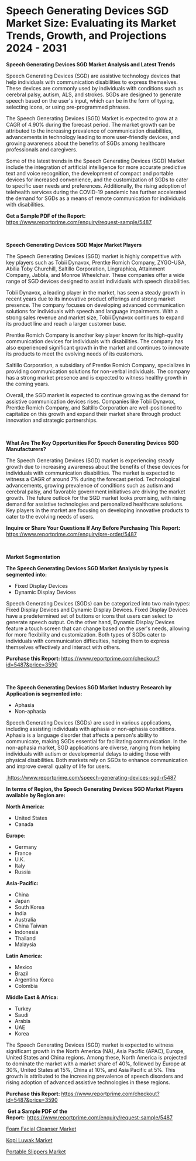 <p><h1>Speech Generating Devices SGD Market Size: Evaluating its Market Trends, Growth, and Projections 2024 - 2031</h1></p><p><strong>Speech Generating Devices SGD Market Analysis and Latest Trends</strong></p>
<p><p>Speech Generating Devices (SGD) are assistive technology devices that help individuals with communication disabilities to express themselves. These devices are commonly used by individuals with conditions such as cerebral palsy, autism, ALS, and strokes. SGDs are designed to generate speech based on the user's input, which can be in the form of typing, selecting icons, or using pre-programmed phrases.</p><p>The Speech Generating Devices (SGD) Market is expected to grow at a CAGR of 4.90% during the forecast period. The market growth can be attributed to the increasing prevalence of communication disabilities, advancements in technology leading to more user-friendly devices, and growing awareness about the benefits of SGDs among healthcare professionals and caregivers.</p><p>Some of the latest trends in the Speech Generating Devices (SGD) Market include the integration of artificial intelligence for more accurate predictive text and voice recognition, the development of compact and portable devices for increased convenience, and the customization of SGDs to cater to specific user needs and preferences. Additionally, the rising adoption of telehealth services during the COVID-19 pandemic has further accelerated the demand for SGDs as a means of remote communication for individuals with disabilities.</p></p>
<p><strong>Get a Sample PDF of the Report:&nbsp;</strong> <a href="https://www.reportprime.com/enquiry/request-sample/5487">https://www.reportprime.com/enquiry/request-sample/5487</a></p>
<p>&nbsp;</p>
<p><strong>Speech Generating Devices SGD Major Market Players</strong></p>
<p><p>The Speech Generating Devices (SGD) market is highly competitive with key players such as Tobii Dynavox, Prentke Romich Company, ZYGO-USA, Abilia Toby Churchill, Saltillo Corporation, Lingraphica, Attainment Company, Jabbla, and Monroe Wheelchair. These companies offer a wide range of SGD devices designed to assist individuals with speech disabilities.</p><p>Tobii Dynavox, a leading player in the market, has seen a steady growth in recent years due to its innovative product offerings and strong market presence. The company focuses on developing advanced communication solutions for individuals with speech and language impairments. With a strong sales revenue and market size, Tobii Dynavox continues to expand its product line and reach a larger customer base.</p><p>Prentke Romich Company is another key player known for its high-quality communication devices for individuals with disabilities. The company has also experienced significant growth in the market and continues to innovate its products to meet the evolving needs of its customers.</p><p>Saltillo Corporation, a subsidiary of Prentke Romich Company, specializes in providing communication solutions for non-verbal individuals. The company has a strong market presence and is expected to witness healthy growth in the coming years.</p><p>Overall, the SGD market is expected to continue growing as the demand for assistive communication devices rises. Companies like Tobii Dynavox, Prentke Romich Company, and Saltillo Corporation are well-positioned to capitalize on this growth and expand their market share through product innovation and strategic partnerships.</p></p>
<p>&nbsp;</p>
<p><strong>What Are The Key Opportunities For Speech Generating Devices SGD Manufacturers?</strong></p>
<p><p>The Speech Generating Devices (SGD) market is experiencing steady growth due to increasing awareness about the benefits of these devices for individuals with communication disabilities. The market is expected to witness a CAGR of around 7% during the forecast period. Technological advancements, growing prevalence of conditions such as autism and cerebral palsy, and favorable government initiatives are driving the market growth. The future outlook for the SGD market looks promising, with rising demand for assistive technologies and personalized healthcare solutions. Key players in the market are focusing on developing innovative products to cater to the evolving needs of users.</p></p>
<p><strong>Inquire or Share Your Questions If Any Before Purchasing This Report:</strong> <a href="https://www.reportprime.com/enquiry/pre-order/5487">https://www.reportprime.com/enquiry/pre-order/5487</a></p>
<p>&nbsp;</p>
<p><strong>Market Segmentation</strong></p>
<p><strong>The Speech Generating Devices SGD Market Analysis by types is segmented into:</strong></p>
<p><ul><li>Fixed Display Devices</li><li>Dynamic Display Devices</li></ul></p>
<p><p>Speech Generating Devices (SGDs) can be categorized into two main types: Fixed Display Devices and Dynamic Display Devices. Fixed Display Devices have a predetermined set of buttons or icons that users can select to generate speech output. On the other hand, Dynamic Display Devices feature a touch screen that can change based on the user's needs, allowing for more flexibility and customization. Both types of SGDs cater to individuals with communication difficulties, helping them to express themselves effectively and interact with others.</p></p>
<p><strong>Purchase this Report:&nbsp;</strong><a href="https://www.reportprime.com/checkout?id=5487&price=3590">https://www.reportprime.com/checkout?id=5487&price=3590</a></p>
<p>&nbsp;</p>
<p><strong>The Speech Generating Devices SGD Market Industry Research by Application is segmented into:</strong></p>
<p><ul><li>Aphasia</li><li>Non-aphasia</li></ul></p>
<p><p>Speech Generating Devices (SGDs) are used in various applications, including assisting individuals with aphasia or non-aphasia conditions. Aphasia is a language disorder that affects a person's ability to communicate, making SGDs essential for facilitating communication. In the non-aphasia market, SGD applications are diverse, ranging from helping individuals with autism or developmental delays to aiding those with physical disabilities. Both markets rely on SGDs to enhance communication and improve overall quality of life for users.</p></p>
<p><a href="https://www.reportprime.com/speech-generating-devices-sgd-r5487">&nbsp;https://www.reportprime.com/speech-generating-devices-sgd-r5487</a></p>
<p><strong>In terms of Region, the Speech Generating Devices SGD Market Players available by Region are:</strong></p>
<p>
    <p> <strong> North America: </strong>
        <ul>
            <li>United States</li>
            <li>Canada</li>
        </ul>
        </p> 
    <p> <strong> Europe: </strong>
        <ul>
            <li>Germany</li>
            <li>France</li>
            <li>U.K.</li>
            <li>Italy</li>
            <li>Russia</li>
        </ul>
        </p> 
    <p> <strong> Asia-Pacific: </strong>
        <ul>
            <li>China</li>
            <li>Japan</li>
            <li>South Korea</li>
            <li>India</li>
            <li>Australia</li>
            <li>China Taiwan</li>
            <li>Indonesia</li>
            <li>Thailand</li>
            <li>Malaysia</li>
        </ul>
        </p> 
    <p> <strong> Latin America: </strong>
        <ul>
            <li>Mexico</li>
            <li>Brazil</li>
            <li>Argentina Korea</li>
            <li>Colombia</li>
        </ul>
        </p> 
    <p> <strong> Middle East & Africa: </strong>
        <ul>
            <li>Turkey</li>
            <li>Saudi</li>
            <li>Arabia</li>
            <li>UAE</li>
            <li>Korea</li>
        </ul>
    </p>
    </p>
<p><p>The Speech Generating Devices (SGD) market is expected to witness significant growth in the North America (NA), Asia Pacific (APAC), Europe, United States and China regions. Among these, North America is projected to dominate the market with a market share of 40%, followed by Europe at 30%, United States at 15%, China at 10%, and Asia Pacific at 5%. This growth is attributed to the increasing prevalence of speech disorders and rising adoption of advanced assistive technologies in these regions.</p></p>
<p><strong>Purchase this Report: </strong><a href="https://www.reportprime.com/checkout?id=5487&price=3590">https://www.reportprime.com/checkout?id=5487&price=3590</a></p>
<p>&nbsp;<strong>Get a Sample PDF of the Report:&nbsp;&nbsp;</strong><a href="https://www.reportprime.com/enquiry/request-sample/5487">https://www.reportprime.com/enquiry/request-sample/5487</a></p>
<p><strong></strong></p>
<p><p><a href="https://www.linkedin.com/pulse/foam-facial-cleanser-market-size-reveals-best-marketing-channels-h7oue">Foam Facial Cleanser Market</a></p><p><a href="https://www.linkedin.com/pulse/kopi-luwak-market-key-successful-business-strategy-forecast-5rg5c">Kopi Luwak Market</a></p><p><a href="https://www.linkedin.com/pulse/decoding-portable-slippers-market-metrics-share-trends-growth-xih0e">Portable Slippers Market</a></p></p>